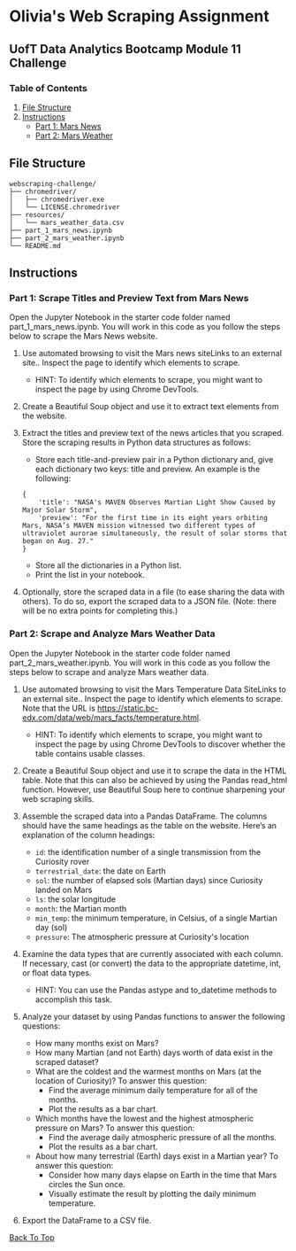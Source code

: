 # Olivia's Web Scraping Assignment
## UofT Data Analytics Bootcamp Module 11 Challenge

### Table of Contents
1. [File Structure](#file-structure)
2. [Instructions](#instructions)
    - [Part 1: Mars News](#part-1-scrape-titles-and-preview-text-from-mars-news)
    - [Part 2: Mars Weather](#part-2-scrape-and-analyze-mars-weather-data)

## File Structure
```
webscraping-challenge/
├── chromedriver/
│   ├── chromedriver.exe
│   └── LICENSE.chromedriver
├── resources/
│   └── mars_weather_data.csv
├── part_1_mars_news.ipynb
├── part_2_mars_weather.ipynb
└── README.md
```

## Instructions
### Part 1: Scrape Titles and Preview Text from Mars News
Open the Jupyter Notebook in the starter code folder named part_1_mars_news.ipynb.
You will work in this code as you follow the steps below to scrape the Mars News website.

1. Use automated browsing to visit the Mars news siteLinks to an external site.. Inspect the page to identify which elements to scrape.
    - HINT: To identify which elements to scrape, you might want to inspect the page by using Chrome DevTools.

2. Create a Beautiful Soup object and use it to extract text elements from the website.

3. Extract the titles and preview text of the news articles that you scraped. Store the scraping results in Python data structures as follows:
    - Store each title-and-preview pair in a Python dictionary and, give each dictionary two keys: title and preview. An example is the following:
    ```
    {
        'title': "NASA's MAVEN Observes Martian Light Show Caused by Major Solar Storm",
        'preview': "For the first time in its eight years orbiting Mars, NASA’s MAVEN mission witnessed two different types of ultraviolet aurorae simultaneously, the result of solar storms that began on Aug. 27."
    }
    ```
    - Store all the dictionaries in a Python list.
    - Print the list in your notebook.

4. Optionally, store the scraped data in a file (to ease sharing the data with others). To do so, export the scraped data to a JSON file. (Note: there will be no extra points for completing this.)

### Part 2: Scrape and Analyze Mars Weather Data
Open the Jupyter Notebook in the starter code folder named part_2_mars_weather.ipynb.
You will work in this code as you follow the steps below to scrape and analyze Mars weather data.

1. Use automated browsing to visit the Mars Temperature Data SiteLinks to an external site.. Inspect the page to identify which elements to scrape. Note that the URL is https://static.bc-edx.com/data/web/mars_facts/temperature.html.
    - HINT: To identify which elements to scrape, you might want to inspect the page by using Chrome DevTools to discover whether the table contains usable classes.

2. Create a Beautiful Soup object and use it to scrape the data in the HTML table. Note that this can also be achieved by using the Pandas read_html function. However, use Beautiful Soup here to continue sharpening your web scraping skills.

3. Assemble the scraped data into a Pandas DataFrame. The columns should have the same headings as the table on the website. Here’s an explanation of the column headings:
    - `id`: the identification number of a single transmission from the Curiosity rover
    - `terrestrial_date`: the date on Earth
    - `sol`: the number of elapsed sols (Martian days) since Curiosity landed on Mars
    - `ls`: the solar longitude
    - `month`: the Martian month
    - `min_temp`: the minimum temperature, in Celsius, of a single Martian day (sol)
    - `pressure`: The atmospheric pressure at Curiosity's location

4. Examine the data types that are currently associated with each column. If necessary, cast (or convert) the data to the appropriate datetime, int, or float data types.
    - HINT: You can use the Pandas astype and to_datetime methods to accomplish this task.

5. Analyze your dataset by using Pandas functions to answer the following questions:
    - How many months exist on Mars?
    - How many Martian (and not Earth) days worth of data exist in the scraped dataset?
    - What are the coldest and the warmest months on Mars (at the location of Curiosity)? To answer this question:
        - Find the average minimum daily temperature for all of the months.
        - Plot the results as a bar chart.
    - Which months have the lowest and the highest atmospheric pressure on Mars? To answer this question:
        - Find the average daily atmospheric pressure of all the months.
        - Plot the results as a bar chart.
    - About how many terrestrial (Earth) days exist in a Martian year? To answer this question:
        - Consider how many days elapse on Earth in the time that Mars circles the Sun once.
        - Visually estimate the result by plotting the daily minimum temperature.

6. Export the DataFrame to a CSV file.


[Back To Top](#olivias-web-scraping-assignment)